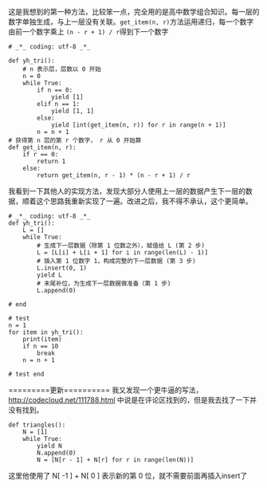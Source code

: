 这是我想到的第一种方法，比较笨一点，完全用的是高中数学组合知识。每一层的数字单独生成，与上一层没有关联。`get_item(n, r)`方法运用递归，每一个数字由前一个数字乘上 `(n - r + 1) / r`得到下一个数字
```
# _*_ coding: utf-8 _*_

def yh_tri():
    # n 表示层，层数以 0 开始
    n = 0
    while True:
        if n == 0:
            yield [1]
        elif n == 1:
            yield [1, 1]
        else:
            yield [int(get_item(n, r)) for r in range(n + 1)]
        n = n + 1
# 获得第 n 层的第 r 个数字， r 从 0 开始算
def get_item(n, r):
    if r == 0:
        return 1
    else:
        return get_item(n, r - 1) * (n - r + 1) / r
```
我看到一下其他人的实现方法，发现大部分人使用上一层的数据产生下一层的数据，顺着这个思路我重新实现了一遍。改进之后，我不得不承认，这个更简单。
```
# _*_ coding: utf-8 _*_
def yh_tri():
    L = []
    while True:
        # 生成下一层数据（除第 1 位数之外），赋值给 L (第 2 步)
        L = [L[i] + L[i + 1] for i in range(len(L) - 1)]
        # 插入第 1 位数字 1，构成完整的下一层数据 (第 3 步)
        L.insert(0, 1)
        yield L
        # 末尾补位，为生成下一层数据做准备（第 1 步)
        L.append(0)

# end

# test
n = 1
for item in yh_tri():
    print(item)
    if n == 10
        break
    n = n + 1

# test end
```
=========更新==========
我又发现一个更牛逼的写法，http://codecloud.net/111788.html 中说是在评论区找到的，但是我去找了一下并没有找到。
```
def triangles():
    N = [1]
    while True:
        yield N
        N.append(0)
        N = [N[r - 1] + N[r] for r in range(len(N))]
```
这里他使用了 N[ -1 ] + N[ 0 ] 表示新的第 0 位，就不需要前面再插入insert了
